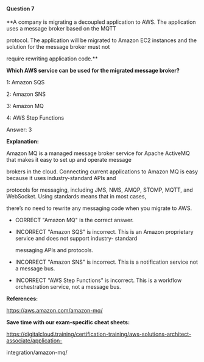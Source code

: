#### Question  7


**A company is migrating a decoupled application to AWS. The application uses a message broker based on the MQTT

protocol. The application will be migrated to Amazon EC2 instances and the solution for the message broker must not

require rewriting application code.**


**Which AWS service can be used for the migrated message broker?**


1: Amazon SQS


2: Amazon SNS


3: Amazon MQ


4: AWS Step Functions


Answer: 3


**Explanation:**


Amazon MQ is a managed message broker service for Apache ActiveMQ that makes it easy to set up and operate message

brokers in the cloud. Connecting current applications to Amazon MQ is easy because it uses industry-standard APIs and

protocols for messaging, including JMS, NMS, AMQP, STOMP, MQTT, and WebSocket. Using standards means that in most cases,

there’s no need to rewrite any messaging code when you migrate to AWS.


- CORRECT "Amazon MQ" is the correct answer.


- INCORRECT "Amazon SQS" is incorrect. This is an Amazon proprietary service and does not support industry- standard

  messaging APIs and protocols.


- INCORRECT "Amazon SNS" is incorrect. This is a notification service not a message bus.


- INCORRECT "AWS Step Functions" is incorrect. This is a workflow orchestration service, not a message bus.


**References:**


https://aws.amazon.com/amazon-mq/


**Save time with our exam-specific cheat sheets:**


https://digitalcloud.training/certification-training/aws-solutions-architect-associate/application-

integration/amazon-mq/

